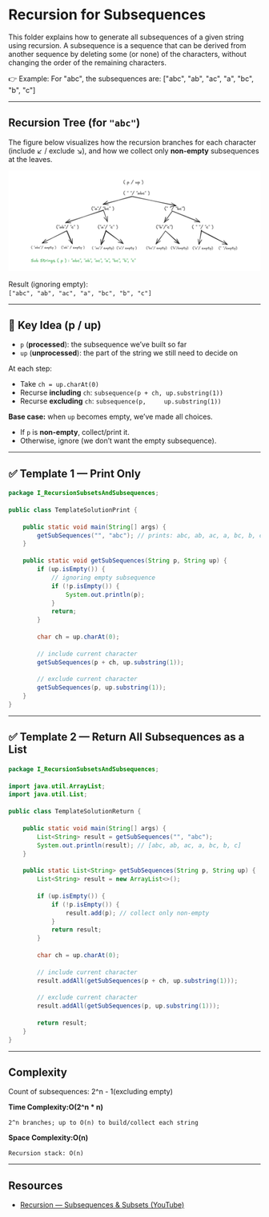 # Recursion for Subsequences

This folder explains how to generate all subsequences of a given string using recursion.
A subsequence is a sequence that can be derived from another sequence by deleting some (or none) of the characters, without changing the order of the remaining characters.

👉 Example:
For "abc", the subsequences are:
["abc", "ab", "ac", "a", "bc", "b", "c"]

---

## Recursion Tree (for `"abc"`)

The figure below visualizes how the recursion branches for each character (include ↙ / exclude ↘), and how we collect only **non-empty** subsequences at the leaves.

![Recursion Tree](https://github.com/AvinashDogiparthi/DataStructuresAndAlgorithms/blob/main/ProblemSolvingUsingPatterns/src/I_RecursionSubsetsAndSubsequences/recursionTree.PNG)

Result (ignoring empty):  
`["abc", "ab", "ac", "a", "bc", "b", "c"]`

---

## 🧩 Key Idea (p / up)

- `p` (**processed**): the subsequence we’ve built so far
- `up` (**unprocessed**): the part of the string we still need to decide on

At each step:
- Take `ch = up.charAt(0)`
- Recurse **including** `ch`: `subsequence(p + ch, up.substring(1))`
- Recurse **excluding** `ch`: `subsequence(p,     up.substring(1))`

**Base case:** when `up` becomes empty, we’ve made all choices.
- If `p` is **non-empty**, collect/print it.
- Otherwise, ignore (we don’t want the empty subsequence).

---

## ✅ Template 1 — Print Only

```java
package I_RecursionSubsetsAndSubsequences;

public class TemplateSolutionPrint {

    public static void main(String[] args) {
        getSubSequences("", "abc"); // prints: abc, ab, ac, a, bc, b, c
    }

    public static void getSubSequences(String p, String up) {
        if (up.isEmpty()) {
            // ignoring empty subsequence
            if (!p.isEmpty()) {
                System.out.println(p);
            }
            return;
        }

        char ch = up.charAt(0);

        // include current character
        getSubSequences(p + ch, up.substring(1));

        // exclude current character
        getSubSequences(p, up.substring(1));
    }
}
```

---

## ✅ Template 2 — Return All Subsequences as a List

```java
package I_RecursionSubsetsAndSubsequences;

import java.util.ArrayList;
import java.util.List;

public class TemplateSolutionReturn {

    public static void main(String[] args) {
        List<String> result = getSubSequences("", "abc");
        System.out.println(result); // [abc, ab, ac, a, bc, b, c]
    }

    public static List<String> getSubSequences(String p, String up) {
        List<String> result = new ArrayList<>();

        if (up.isEmpty()) {
            if (!p.isEmpty()) {
                result.add(p); // collect only non-empty
            }
            return result;
        }

        char ch = up.charAt(0);

        // include current character
        result.addAll(getSubSequences(p + ch, up.substring(1)));

        // exclude current character
        result.addAll(getSubSequences(p, up.substring(1)));

        return result;
    }
}
```
---

## Complexity
Count of subsequences: 2^n - 1(excluding empty)

**Time Complexity:O(2^n * n)**
```text
2^n branches; up to O(n) to build/collect each string
```

**Space Complexity:O(n)**
```text
Recursion stack: O(n)
```
---

## Resources

- [Recursion — Subsequences & Subsets (YouTube)](https://www.youtube.com/watch?v=gdifkIwCJyg&list=PL9gnSGHSqcnp39cTyB1dTZ2pJ04Xmdrod&index=7)


